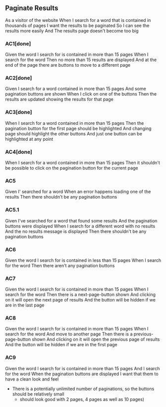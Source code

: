 ## Paginate Results
As a visitor of the website
When I search for a word that is contained in thousands of pages
I want the results to be paginated
So I can see the results more easily
And The results page doesn't become too big

### AC1[done]
Given the word I search for is contained in more than 15 pages
When I search for the word
Then no more than 15 results are displayed
And at the end of the page there are buttons to move to a different page

### AC2[done]
Given I search for a word contained in more than 15 pages
And some pagination buttons are shown
When I click on one of the buttons
Then the results are updated showing the results for that page

### AC3[done]
When I search for a word contained in more than 15 pages
Then the pagination button for the first page should be highlighted
And changing page should highlight the other buttons
And just one button can be highlighted at any point

### AC4[done]
When I search for a word contained in more than 15 pages
Then it shouldn't be possible to click on the pagination button for the current page

### AC5
Given I' searched for a word
When an error happens loading one of the results
Then there shouldn't be any pagination buttons

### AC5.1
Given I've searched for a word that found some results
And the pagination buttons were displayed
When I search for a different word with no results
And the no results message is displayed
Then there shouldn't be any pagination buttons

### AC6
Given the word I search for is contained in less than 15 pages
When I search for the word
Then there aren't any pagination buttons

### AC7
Given the word I search for is contained in more than 15 pages
When I search for the word
Then there is a next-page-button shown
And clicking on it will open the next page of results
And the button will be hidden if we are in the last page

### AC8
Given the word I search for is contained in more than 15 pages
When I search for the word
And move to another page
Then there is a previous-page-button shown
And clicking on it will open the previous page of results
And the button will be hidden if we are in the first page

### AC9
Given the word I search for is contained in more than 15 pages
And I search for the word
When the pagination buttons are displayed
I want that them to have a clean look and feel
- There is a potentially unlimited number of paginations, so the buttons should be relatively small
  - should look good with 2 pages, 4 pages as well as 10 pages)

